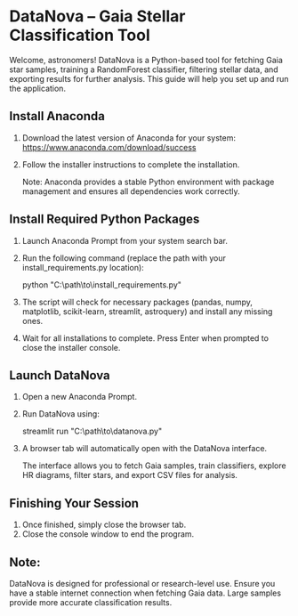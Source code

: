 DataNova – Gaia Stellar Classification Tool
===========================================

Welcome, astronomers! DataNova is a Python-based tool for fetching Gaia star samples, training a RandomForest classifier, filtering stellar data, and exporting results for further analysis. This guide will help you set up and run the application.

Install Anaconda
------------------

1. Download the latest version of Anaconda for your system: 
   https://www.anaconda.com/download/success
2. Follow the installer instructions to complete the installation.

   Note: Anaconda provides a stable Python environment with package management and ensures all dependencies work correctly.

Install Required Python Packages
---------------------------------

1. Launch Anaconda Prompt from your system search bar.
2. Run the following command (replace the path with your install_requirements.py location):

   python "C:\path\to\install_requirements.py"

3. The script will check for necessary packages (pandas, numpy, matplotlib, scikit-learn, streamlit, astroquery) and install any missing ones.
4. Wait for all installations to complete. Press Enter when prompted to close the installer console.

Launch DataNova
-----------------

1. Open a new Anaconda Prompt.
2. Run DataNova using:

   streamlit run "C:\path\to\datanova.py"

3. A browser tab will automatically open with the DataNova interface.

   The interface allows you to fetch Gaia samples, train classifiers, explore HR diagrams, filter stars, and export CSV files for analysis.

Finishing Your Session
------------------------

1. Once finished, simply close the browser tab.
2. Close the console window to end the program.

Note:
-----

DataNova is designed for professional or research-level use. Ensure you have a stable internet connection when fetching Gaia data. Large samples provide more accurate classification results.
